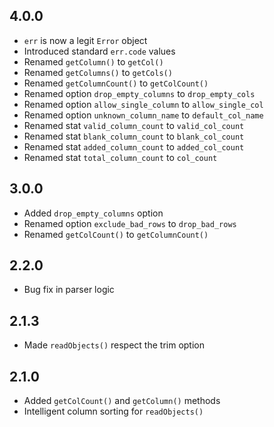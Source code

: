 ## 4.0.0
- `err` is now a legit `Error` object
- Introduced standard `err.code` values
- Renamed `getColumn()` to `getCol()`
- Renamed `getColumns()` to `getCols()`
- Renamed `getColumnCount()` to `getColCount()`
- Renamed option `drop_empty_columns` to `drop_empty_cols`
- Renamed option `allow_single_column` to `allow_single_col`
- Renamed option `unknown_column_name` to `default_col_name`
- Renamed stat `valid_column_count` to `valid_col_count`
- Renamed stat `blank_column_count` to `blank_col_count`
- Renamed stat `added_column_count` to `added_col_count`
- Renamed stat `total_column_count` to `col_count`

## 3.0.0
- Added `drop_empty_columns` option
- Renamed option `exclude_bad_rows` to `drop_bad_rows`
- Renamed `getColCount()` to `getColumnCount()`

## 2.2.0
- Bug fix in parser logic

## 2.1.3
- Made `readObjects()` respect the trim option

## 2.1.0
- Added `getColCount()` and `getColumn()` methods
- Intelligent column sorting for `readObjects()`